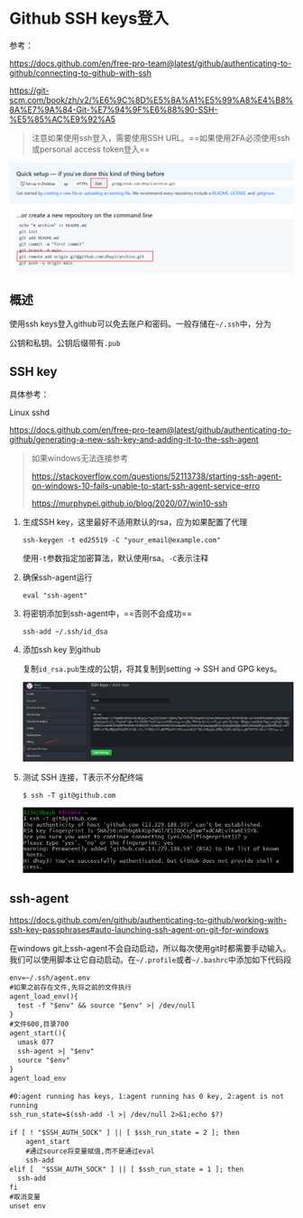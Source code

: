 # Github SSH keys登入

参考：

https://docs.github.com/en/free-pro-team@latest/github/authenticating-to-github/connecting-to-github-with-ssh

https://git-scm.com/book/zh/v2/%E6%9C%8D%E5%8A%A1%E5%99%A8%E4%B8%8A%E7%9A%84-Git-%E7%94%9F%E6%88%90-SSH-%E5%85%AC%E9%92%A5

> 注意如果使用ssh登入，需要使用SSH URL。==如果使用2FA必须使用ssh或personal access token登入==

![Snipaste_2020-12-02_11-11-27](https://github.com/dhay3/image-repo/raw/master/20210601/Snipaste_2020-12-02_11-11-27.i9gkbxs3uvs.png)

## 概述

使用ssh keys登入github可以免去账户和密码。一般存储在`~/.ssh`中，分为

公钥和私钥。公钥后缀带有`.pub`

## SSH key

具体参考：

Linux sshd

https://docs.github.com/en/free-pro-team@latest/github/authenticating-to-github/generating-a-new-ssh-key-and-adding-it-to-the-ssh-agent

> 如果windows无法连接参考
>
> https://stackoverflow.com/questions/52113738/starting-ssh-agent-on-windows-10-fails-unable-to-start-ssh-agent-service-erro
>
> https://murphypei.github.io/blog/2020/07/win10-ssh

1. 生成SSH key，这里最好不适用默认的rsa，应为如果配置了代理

   ```
   ssh-keygen -t ed25519 -C "your_email@example.com"
   ```

   使用`-t`参数指定加密算法，默认使用rsa。`-C`表示注释

2. 确保ssh-agent运行

   ```
   eval "ssh-agent"
   ```

3. 将密钥添加到ssh-agent中，==否则不会成功==

   ```
   ssh-add ~/.ssh/id_dsa
   ```

4. 添加ssh key 到github

   复制`id_rsa.pub`生成的公钥，将其复制到setting → SSH and GPG keys。

   ![Snipaste_2020-09-25_09-54-21](https://github.com/dhay3/image-repo/raw/master/20210518/Snipaste_2020-09-25_09-54-21.5hf1rxssqi40.png)

5. 测试 SSH 连接，T表示不分配终端

   ```
   $ ssh -T git@github.com
   ```

   ![Snipaste_2020-09-25_09-56-48](https://github.com/dhay3/image-repo/raw/master/20210518/Snipaste_2020-09-25_09-56-48.64pv3ziw4b80.png)

## ssh-agent

https://docs.github.com/en/github/authenticating-to-github/working-with-ssh-key-passphrases#auto-launching-ssh-agent-on-git-for-windows

在windows git上ssh-agent不会自动启动，所以每次使用git时都需要手动输入。我们可以使用脚本让它自动启动。在`~/.profile`或者`~/.bashrc`中添加如下代码段

```
env=~/.ssh/agent.env
#如果之前存在文件,先将之前的文件执行
agent_load_env(){
  test -f "$env" && source "$env" >| /dev/null
}
#文件600,目录700
agent_start(){
  umask 077
  ssh-agent >| "$env"
  source "$env"
}
agent_load_env

#0:agent running has keys, 1:agent running has 0 key, 2:agent is not running
ssh_run_state=$(ssh-add -l >| /dev/null 2>&1;echo $?)

if [ ! "$SSH_AUTH_SOCK" ] || [ $ssh_run_state = 2 ]; then
    agent_start
    #通过source将变量赋值,而不是通过eval
    ssh-add
elif [  "$SSH_AUTH_SOCK" ] || [ $ssh_run_state = 1 ]; then
  ssh-add
fi
#取消变量
unset env

```







